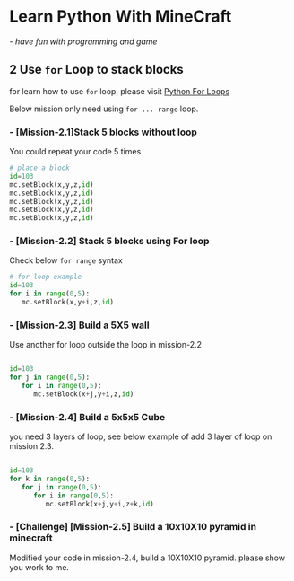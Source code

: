 # Learn Python With MineCraft

  *- have fun with programming and game*

## 2 Use `for` Loop to stack blocks

for learn how to use `for` loop, please visit [Python For Loops](https://www.w3schools.com/python/python_for_loops.asp)

Below mission only need using `for ... range` loop.

### - [Mission-2.1]Stack 5 blocks without loop

You could repeat your code 5 times

```python
# place a block
id=103
mc.setBlock(x,y,z,id)
mc.setBlock(x,y,z,id)
mc.setBlock(x,y,z,id)
mc.setBlock(x,y,z,id)
mc.setBlock(x,y,z,id)
```

### - [Mission-2.2] Stack 5 blocks using For loop

Check below `for range` syntax

```python
# for loop example
id=103
for i in range(0,5):
   mc.setBlock(x,y+i,z,id)

```

### - [Mission-2.3] Build a 5X5 wall

Use another for loop outside the loop in mission-2.2

```python

id=103
for j in range(0,5):
   for i in range(0,5):
      mc.setBlock(x+j,y+i,z,id)

```

### - [Mission-2.4] Build a 5x5x5 Cube

you need 3 layers of loop,  see below example of add 3 layer of loop on mission 2.3.

```python

id=103
for k in range(0,5):
   for j in range(0,5):
      for i in range(0,5):
         mc.setBlock(x+j,y+i,z+k,id)

```

### - [Challenge] [Mission-2.5] Build a 10x10X10 pyramid in minecraft

Modified your code in mission-2.4, build a 10X10X10 pyramid.
please show you work to me.

